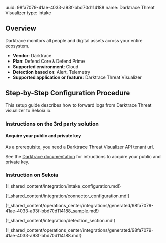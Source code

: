 uuid: 98fa7079-41ae-4033-a93f-bbd70d114188
name: Darktrace Threat Visualizer
type: intake

## Overview

Darktrace monitors all people and digital assets across your entire ecosystem.

- **Vendor**: Darktrace
- **Plan**: Defend Core & Defend Prime
- **Supported environment**: Cloud
- **Detection based on**: Alert, Telemetry
- **Supported application or feature**: Darktrace Threat Visualizer

## Step-by-Step Configuration Procedure

This setup guide describes how to forward logs from Darktrace Threat visualizer to Sekoia.io.

### Instructions on the 3rd party solution
#### Acquire your public and private key

As a prerequisite, you need a Darktrace Threat Visualizer API tenant url.

See the [Darktrace documentation](https://customerportal.darktrace.com/product-guides/main/api-tokens) for intructions to acquire your public and private key.

### Instruction on Sekoia

{!_shared_content/integration/intake_configuration.md!}

{!_shared_content/integration/connector_configuration.md!}

{!_shared_content/operations_center/integrations/generated/98fa7079-41ae-4033-a93f-bbd70d114188_sample.md!}

{!_shared_content/integration/detection_section.md!}

{!_shared_content/operations_center/integrations/generated/98fa7079-41ae-4033-a93f-bbd70d114188.md!}
